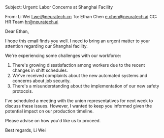 Subject: Urgent: Labor Concerns at Shanghai Facility

From: Li Wei <l.wei@neuratech.cn>
To: Ethan Chen <e.chen@neuratech.ai>
CC: HR Team <hr@neuratech.ai>

Dear Ethan,

I hope this email finds you well. I need to bring an urgent matter to your attention regarding our Shanghai facility.

We're experiencing some challenges with our workforce:

1. There's growing dissatisfaction among workers due to the recent changes in shift schedules.
2. We've received complaints about the new automated systems and concerns about job security.
3. There's a misunderstanding about the implementation of our new safety protocols.

I've scheduled a meeting with the union representatives for next week to discuss these issues. However, I wanted to keep you informed given the potential impact on our production timeline.

Please advise on how you'd like us to proceed.

Best regards,
Li Wei
